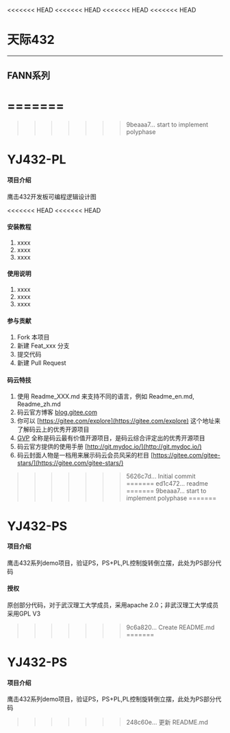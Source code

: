 <<<<<<< HEAD
<<<<<<< HEAD
<<<<<<< HEAD
<<<<<<< HEAD
# 天际432

---------------------------------------

## FANN系列


=======
=======
>>>>>>> 9beaaa7... start to implement polyphase
# YJ432-PL

#### 项目介绍
鹰击432开发板可编程逻辑设计图




<<<<<<< HEAD
<<<<<<< HEAD

#### 安装教程

1. xxxx
2. xxxx
3. xxxx

#### 使用说明

1. xxxx
2. xxxx
3. xxxx

#### 参与贡献

1. Fork 本项目
2. 新建 Feat_xxx 分支
3. 提交代码
4. 新建 Pull Request


#### 码云特技

1. 使用 Readme\_XXX.md 来支持不同的语言，例如 Readme\_en.md, Readme\_zh.md
2. 码云官方博客 [blog.gitee.com](https://blog.gitee.com)
3. 你可以 [https://gitee.com/explore](https://gitee.com/explore) 这个地址来了解码云上的优秀开源项目
4. [GVP](https://gitee.com/gvp) 全称是码云最有价值开源项目，是码云综合评定出的优秀开源项目
5. 码云官方提供的使用手册 [http://git.mydoc.io/](http://git.mydoc.io/)
6. 码云封面人物是一档用来展示码云会员风采的栏目 [https://gitee.com/gitee-stars/](https://gitee.com/gitee-stars/)
>>>>>>> 5626c7d... Initial commit
=======
>>>>>>> ed1c472... readme
=======
>>>>>>> 9beaaa7... start to implement polyphase
=======
# YJ432-PS

#### 项目介绍
鹰击432系列demo项目，验证PS，PS+PL,PL控制旋转倒立摆，此处为PS部分代码

#### 授权
原创部分代码，对于武汉理工大学成员，采用apache 2.0；非武汉理工大学成员采用GPL V3
>>>>>>> 9c6a820... Create README.md
=======
# YJ432-PS

#### 项目介绍
鹰击432系列demo项目，验证PS，PS+PL,PL控制旋转倒立摆，此处为PS部分代码

>>>>>>> 248c60e... 更新 README.md
